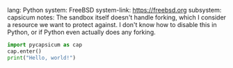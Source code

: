 lang: Python
system: FreeBSD
system-link: https://freebsd.org
subsystem: capsicum
notes: The sandbox itself doesn't handle forking, which I consider a resource
    we want to protect against.  I don't know how to disable this in Python,
    or if Python even actually does any forking.

```python
import pycapsicum as cap
cap.enter()
print("Hello, world!")
```
